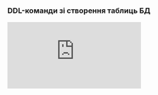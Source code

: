 ### DDL-команди зі створення таблиць БД
![](https://github.com/OP-NC-EduCentre/bondarenko/blob/3-tasks-of-laboratory-work-2/2-DDL/TableConstraints.sql)
